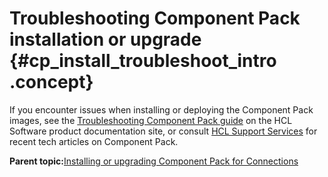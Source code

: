 # Troubleshooting Component Pack installation or upgrade {#cp_install_troubleshoot_intro .concept}

If you encounter issues when installing or deploying the Component Pack images, see the [Troubleshooting Component Pack guide](https://opensource.hcltechsw.com/connections-doc/guide_me/how_to_guides/troubleshooting_cnx_cp.pdf) on the HCL Software product documentation site, or consult [HCL Support Services](https://support.hcltechsw.com/) for recent tech articles on Component Pack.

**Parent topic:**[Installing or upgrading Component Pack for Connections](../install/cp_install_config_intro.md)

